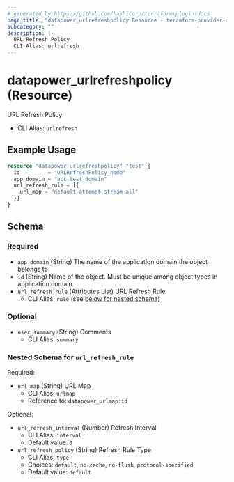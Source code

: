 ```yaml
---
# generated by https://github.com/hashicorp/terraform-plugin-docs
page_title: "datapower_urlrefreshpolicy Resource - terraform-provider-datapower"
subcategory: ""
description: |-
  URL Refresh Policy
  CLI Alias: urlrefresh
---
```


# datapower_urlrefreshpolicy (Resource)

URL Refresh Policy
  - CLI Alias: `urlrefresh`

## Example Usage

```terraform
resource "datapower_urlrefreshpolicy" "test" {
  id         = "URLRefreshPolicy_name"
  app_domain = "acc_test_domain"
  url_refresh_rule = [{
    url_map = "default-attempt-stream-all"
  }]
}
```

<!-- schema generated by tfplugindocs -->
## Schema

### Required

- `app_domain` (String) The name of the application domain the object belongs to
- `id` (String) Name of the object. Must be unique among object types in application domain.
- `url_refresh_rule` (Attributes List) URL Refresh Rule
  - CLI Alias: `rule` (see [below for nested schema](#nestedatt--url_refresh_rule))

### Optional

- `user_summary` (String) Comments
  - CLI Alias: `summary`

<a id="nestedatt--url_refresh_rule"></a>
### Nested Schema for `url_refresh_rule`

Required:

- `url_map` (String) URL Map
  - CLI Alias: `urlmap`
  - Reference to: `datapower_urlmap:id`

Optional:

- `url_refresh_interval` (Number) Refresh Interval
  - CLI Alias: `interval`
  - Default value: `0`
- `url_refresh_policy` (String) Refresh Rule Type
  - CLI Alias: `type`
  - Choices: `default`, `no-cache`, `no-flush`, `protocol-specified`
  - Default value: `default`
